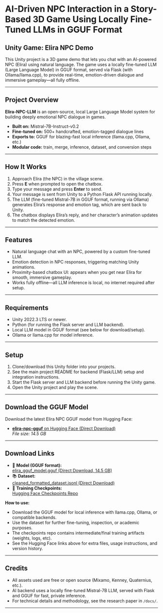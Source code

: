 # AI-Driven NPC Interaction in a Story-Based 3D Game Using Locally Fine-Tuned LLMs in GGUF Format

## Unity Game: Elira NPC Demo

This Unity project is a 3D game demo that lets you chat with an AI-powered NPC (Elira) using natural language. The game uses a locally fine-tuned LLM (Large Language Model) in GGUF format, served via Flask (with Ollama/llama.cpp), to provide real-time, emotion-driven dialogue and immersive gameplay—all fully offline.

---

## Project Overview

**Elira-NPC-LLM** is an open-source, local Large Language Model system for building deeply emotional NPC dialogue in games.

- **Built on:** Mistral-7B-Instruct-v0.2
- **Fine-tuned on:** 500+ handcrafted, emotion-tagged dialogue lines
- **Exports to:** GGUF for blazing-fast local inference (llama.cpp, Ollama, etc.)
- **Modular code:** train, merge, inference, dataset, and conversion steps

---

## How It Works

1. Approach Elira (the NPC) in the village scene.
2. Press **E** when prompted to open the chatbox.
3. Type your message and press **Enter** to send.
4. Your message is sent from Unity to a Python Flask API running locally.
5. The LLM (fine-tuned Mistral-7B in GGUF format, running via Ollama) generates Elira’s response and emotion tag, which are sent back to Unity.
6. The chatbox displays Elira’s reply, and her character’s animation updates to match the detected emotion.

---

## Features

- Natural language chat with an NPC, powered by a custom fine-tuned LLM.
- Emotion detection in NPC responses, triggering matching Unity animations.
- Proximity-based chatbox UI: appears when you get near Elira for smooth, immersive gameplay.
- Works fully offline—all LLM inference is local, no internet required after setup.

---

## Requirements

- Unity 2022.3 LTS or newer.
- Python (for running the Flask server and LLM backend).
- Local LLM model in GGUF format (see below for download/setup).
- Ollama or llama.cpp for model inference.

---

## Setup

1. Clone/download this Unity folder into your projects.
2. See the main project README for backend (Flask/LLM) setup and integration instructions.
3. Start the Flask server and LLM backend before running the Unity game.
4. Open the Unity project and play the scene.

---

## Download the GGUF Model

Download the latest Elira NPC GGUF model from Hugging Face:

- [**elira-npc-gguf** on Hugging Face (Direct Download)](https://huggingface.co/Manofaction/elira-npc-gguf)  
  *File size: 14.5 GB*

---

## Download Links

- 🧠 **Model (GGUF format):**  
  [elira_gguf_model.gguf (Direct Download, 14.5 GB)](https://huggingface.co/Manofaction/elira-npc-gguf)
- 📚 **Dataset:**  
  [cleaned_formatted_dataset.jsonl (Direct Download)](https://huggingface.co/datasets/Manofaction/elira-npc-dataset)
- 🏁 **Training Checkpoints:**  
  [Hugging Face Checkpoints Repo](https://huggingface.co/Manofaction/elira-npc-checkpoints)

**How to use:**
- Download the GGUF model for local inference with llama.cpp, Ollama, or compatible backends.
- Use the dataset for further fine-tuning, inspection, or academic purposes.
- The checkpoints repo contains intermediate/final training artifacts (weights, logs, etc).
- See the Hugging Face links above for extra files, usage instructions, and version history.

---

## Credits

- All assets used are free or open source (Mixamo, Kenney, Quaternius, etc.).
- AI backend uses a locally fine-tuned Mistral-7B LLM, served with Flask and GGUF for fast, private inference.
- For technical details and methodology, see the research paper in `/docs/`.

---

